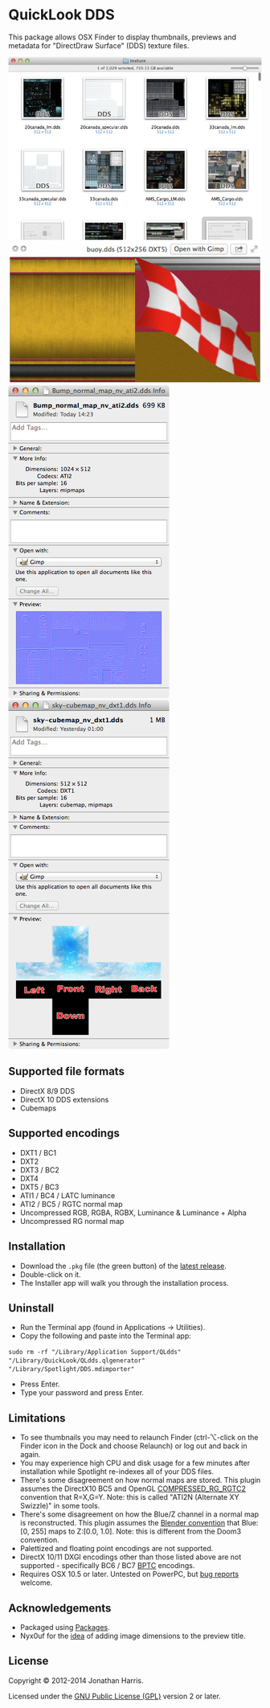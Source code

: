 QuickLook DDS
=============

This package allows OSX Finder to display thumbnails, previews and metadata for "DirectDraw Surface" (DDS) texture files.

![Finder screenshot](img/finder.jpeg) ![Preview](img/preview.jpeg) ![Get Info 1](img/bump.jpeg) ![Get Info 2](img/cube.jpeg)

Supported file formats
----------------------
* DirectX 8/9 DDS
* DirectX 10 DDS extensions
* Cubemaps

Supported encodings
-------------------
* DXT1 / BC1
* DXT2
* DXT3 / BC2
* DXT4
* DXT5 / BC3
* ATI1 / BC4 / LATC luminance
* ATI2 / BC5 / RGTC normal map
* Uncompressed RGB, RGBA, RGBX, Luminance & Luminance + Alpha
* Uncompressed RG normal map

Installation
------------
* Download the `.pkg` file (the green button) of the [latest release](https://github.com/Marginal/QLdds/releases/latest).
* Double-click on it.
* The Installer app will walk you through the installation process.

Uninstall
---------
* Run the Terminal app (found in Applications → Utilities).
* Copy the following and paste into the Terminal app:

`sudo rm -rf "/Library/Application Support/QLdds" "/Library/QuickLook/QLdds.qlgenerator" "/Library/Spotlight/DDS.mdimporter"`
 
* Press Enter.
* Type your password and press Enter.

Limitations
-----------
* To see thumbnails you may need to relaunch Finder (ctrl-⌥-click on the Finder icon in the Dock and choose Relaunch) or log out and back in again.
* You may experience high CPU and disk usage for a few minutes after installation while Spotlight re-indexes all of your DDS files.
* There's some disagreement on how normal maps are stored. This plugin assumes the DirectX10 BC5 and OpenGL [COMPRESSED_RG_RGTC2](https://www.opengl.org/registry/specs/ARB/texture_compression_rgtc.txt) convention that R=X,G=Y. Note: this is called "ATI2N (Alternate XY Swizzle)" in some tools.
* There's some disagreement on how the Blue/Z channel in a normal map is reconstructed. This plugin assumes the [Blender convention](http://wiki.blender.org/index.php/Doc:2.6/Manual/Textures/Influence/Material/Bump_and_Normal) that Blue:[0, 255] maps to Z:[0.0, 1.0]. Note: this is different from the Doom3 convention.
* Palettized and floating point encodings are not supported.
* DirectX 10/11 DXGI encodings other than those listed above are not supported - specifically BC6 / BC7 [BPTC](https://www.opengl.org/registry/specs/ARB/texture_compression_bptc.txt) encodings.
* Requires OSX 10.5 or later. Untested on PowerPC, but [bug reports](https://github.com/Marginal/QLdds/issues) welcome.

Acknowledgements
----------------
* Packaged using [Packages](http://s.sudre.free.fr/Software/Packages/about.html).
* Nyx0uf for the [idea](http://www.cocoaintheshell.com/2012/02/quicklook-images-dimensions/) of adding image dimensions to the preview title.

License
-------
Copyright © 2012-2014 Jonathan Harris.

Licensed under the [GNU Public License (GPL)](http://www.gnu.org/licenses/gpl-2.0.html) version 2 or later.

